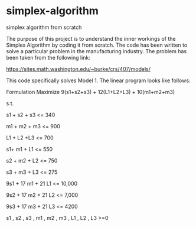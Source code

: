 # simplex-algorithm
simplex algorithm from scratch

The purpose of this project is to understand the inner workings of the Simplex Algorithm by coding it from scratch. The code has been written to solve a particular problem in the manufacturing industry. The problem has been taken from the following link:

https://sites.math.washington.edu/~burke/crs/407/models/

This code specifically solves Model 1. The linear program looks like follows:

Formulation
Maximize 9(s1+s2+s3) + 12(L1+L2+L3) + 10(m1+m2+m3) 

s.t.

s1 + s2 + s3 <= 340

m1 + m2 + m3 <= 900

L1 + L2 +L3 <= 700

s1+ m1 + L1 <= 550

s2 + m2 + L2 <= 750

s3 + m3 + L3 <= 275

9s1 + 17 m1 + 21 L1 <= 10,000

9s2 + 17 m2 + 21 L2 <= 7,000

9s3 + 17 m3 + 21 L3 <= 4200

s1 , s2 , s3 , m1 , m2 , m3 , L1 , L2 , L3 >=0
